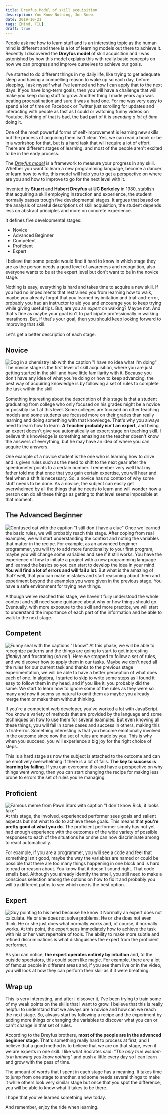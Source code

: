 ```yaml
---
title: Dreyfus Model of skill acquisition
description: You Know Nothing, Jon Snow.
date: 2019-10-21
tags: [Mind, TIL]
draft: true
---
```


People ask me how to learn stuff and is an interesting topic as the human mind is different and there
is a lot of learning models out there to achieve it. Recently I discovered the **Dreyfus model** of
skill acquisition and I was astonished by how this model explains this with really basic concepts on
how we can progress and improve ourselves to achieve our goals.

I've started to do different things in my daily life, like trying to get adequate sleep and having a
compelling reason to wake up so each day, before sleeping, I ask myself what I've learned and how I
can apply that to the next days. If you have long-term goals, then you will have a challenge that
will make you keep doing stuff to grow. Another thing I made years ago was beating procrastination
and sure it was a hard one. For me was very easy to spend a lot of time on Facebook or Twitter just
scrolling for updates and interacting with people as fast as I could or watching funny videos on
Youtube. Nothing of that is bad, the bad part of it is _spending a lot of time_ doing it.

One of the most powerful forms of self-improvement is learning new skills but the process of
acquiring them isn't clear. Yes, we can read a book or be in a workshop for that, but is a hard task
that will require a lot of effort. There are different stages of learning, and most of the people
aren't excited to be in the early process.

The _[Dreyfus model](http://www.dtic.mil/cgi-bin/GetTRDoc?AD=ADA084551&Location=U2&doc=GetTRDoc.pdf)_
is a framework to measure your progress in any skill. Whether you want to learn a new programming
language, become a dancer or learn how to write, this model will help you to get a perspective on
where are you and how to improve to go for the next level with it.

Invented by **Stuart** and **Hubert Dreyfus** at **UC Berkeley** in 1980, stablish that acquiring
a skill employing instruction and experience, the student normally passes trough five developmental
stages. It argues that based on the analysis of careful descriptions of skill acquisition, the student
depends less on abstract principles and more on concrete experience.

It defines five developmental stages:

- Novice
- Advanced Beginner
- Competent
- Proficient
- Expert

I believe that some people would find it hard to know in which stage they are as the person needs a
good level of awareness and recognition, also everyone wants to be at the expert level but don't want
to be in the novice stage.

Nothing is easy, everything is hard and takes time to acquire a new skill. If you had no impediments
that restrained you from learning how to walk, maybe you already forgot that you learned by
imitation and trial-and-error, probably you had an instructor to aid you and encourage you to
keep trying while giving useful tips. But, are you an _expert_ on walking? Maybe not. And that's
fine as maybe your goal isn't to participate professionally in walking marathons. But, if that's
your goal, then you should keep looking forward to improving that skill.

Let's get a better description of each stage:

## Novice

![Dog in a chemistry lab with the caption "I have no idea what I'm doing"](./images/i-have-no-idea.jpg)
The novice stage is the first level of skill acquisition, where you are just getting started in
the skill and have little familiarity with it. Because you don't have any idea of what you're doing
or how to keep advancing, the best way of acquiring knowledge is by following a set of rules to
complete the task within the skill.

Something interesting about the description of this stage is that a student graduating from college
who only focused on his grades might be a novice or possibly isn't at this level. Some colleges
are focused on other teaching models and some students are focused more on their grades than really
learning and doing something with that knowledge. That's why you always need to learn how to learn.
**A Teacher probably isn't an expert**, and being an expert doesn't give you automatically an expert
stage on teaching skill. I believe this knowledge is something amazing as the teacher doesn't know the
answers of everything, but he may have an idea of where you can acquire the answers.

One example of a novice student is the one who is learning how to drive and is given rules such as
the need to shift to the next gear after the speedometer points to a certain number. I remember
very well that my father told me that once that you gain certain expertise, you will hear and feel
when a shift is necessary. So, a novice has no context of why some stuff needs to be done.
As a novice, the subject can easily get overwhelmed by all the things that he needs to learn and will
wonder how a person can do all these things as getting to that level seems impossible at that moment.

## The Advanced Beginner

![Confused cat with the caption "I still don't have a clue"](./images/still-no-clue.jpg)
Once we learned the basic rules, we will probably reach this stage. After coping from real examples,
we will start understanding the context and noting the variables that matter in the recipe. For
example, as an advanced beginner programmer, you will try to add more functionality to your first
program, maybe you will change some variables and see if it still works. You have the experience of
how to initiate a project with a new programming language and learned the basics so you can start
to develop the idea in your mind. **You will find a lot of errors and will fail a lot**. But what is
the amazing of that? well, that you can make mistakes and start reasoning about them and experiment
beyond the examples you were given in the previous stage. You have a safe environment for trying new
things.

Although we've reached this stage, we haven't fully understood the whole context and still need
some guidance about why or how things should go. Eventually, with more exposure to the skill and
more practice, we will start to understand the importance of each part of the information and be
able to walk to the next stage.

## Competent

![Funny seal with the captions "I know"](./images/i-know-stuff.jpg)
At this phase, we will be able to recognize patterns and the things are going to start to get
interesting (_finally_) and frustrating (_oh no!_). Here we stopped to follow a set of rules, and
we discover how to apply them in our tasks. Maybe we don't need all the rules for our current
task and thanks to the previous stage experimentation, we will be able to have a better perception
of what does each of one. In algebra, I started to skip to write some steps as I found it easy to
follow them in my head, and if you like it, you probably did the same. We start to learn how to
ignore some of the rules as they were so many and now it seems so natural to omit them as maybe
you already merge them or make them without thinking.

If you're a competent web developer, you've worked a lot with JavaScript. You know a variety of
methods that are provided by the language and some techniques on how to use them for several
examples. But even knowing all these things, you will fail in some cases and success in others,
making this a trial-error. Something interesting is that you become emotionally involved in the
outcome since now the set of rules are made by you. This is why when you succeed, you will
experience a big joy for the right choice of steps.

This is a hard stage as now the subject is attached to the outcome and can be emotively overwhelming
if there is a lot of fails. **The key to success is learning by failing**. If you can overcome this and
have a perspective on why things went wrong, then you can start changing the recipe for making less
prone to errors the set of rules you're managing.

## Proficient

![Famous meme from Pawn Stars with caption "I don't know Rick, it looks fake"](./images/i-dont-know.jpg)
At this stage, the involved, experienced performer sees goals and salient aspects but not what to
do to achieve these goals. This means that **you're pretty good at what you do**. The proficient
performer simply has not yet had enough experience with the outcomes of the wide variety of possible
responses to each of the situations he or she can now discriminate among to react automatically.

For example, if you are a programmer, you will see a code and feel that something isn't good,
maybe the way the variables are named or could be possible that there are too many things happening
in one block and is hard to read or reason about. You know that it doesn't sound right. That
code smells bad. Although you already identify the smell, you still need to make a conscious
selection among the options on how to fix it and probably you will try different paths to see
which one is the best option.

## Expert

![Guy pointing to his head because he know it](./images/i-know.jpg)
Normally an expert does not calculate. He or she does not solve problems. He or she does not
even think. He or she just does what normally works and, of course, it normally works. At this
point, the expert sees immediately how to achieve the task with his or her vast repertoire of
tools. The ability to make more subtle and refined discriminations is what distinguishes the expert
from the proficient performer.

As you can notice, **the expert operates entirely by intuition** and, to the outside spectators,
this could seem like magic. For example, there are a lot of famous people in different areas
and, if you see them live or in the video, you will look at how they can perform their skill
as if it were breathing.

## Wrap up

This is very interesting, and after I discover it, I've been trying to train some of my weak
points on the skills that I want to grow. I believe that this is really helpful to understand
that we always are a novice and how can we reach the next stage. So, always start by following
a recipe and the experiment by adding more things or changing the variables to discover what you
can or can't change in that set of rules.

According to the Dreyfus brothers, **most of the people are in the advanced beginner stage**. That's
something really hard to process at first, and I believe that a good method is to believe that we
are on that stage, even if we are experts in one skill. I like what Socrates said: "_The only true
wisdom is in knowing you know nothing_" and push a little every day so I can learn and grow with
the pass of time.

The amount of words that I spent in each stage has a meaning. It takes time to jump from one stage to
another, and some needs several things to make it while others look very similar stage but once that
you spot the difference, you will be able to know what it takes to be there.

I hope that you've learned something new today.

And remember, enjoy the ride when learning.

